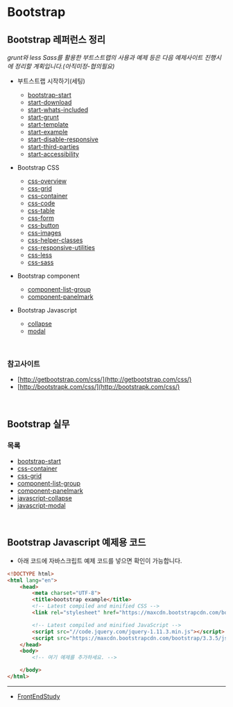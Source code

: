 ﻿# Bootstrap 




## Bootstrap 레퍼런스 정리

*grunt와 less Sass를 활용한 부트스트랩의 사용과 예제 등은 다음 예제사이트 진행시에 정리할 계획입니다.(아직미정-협의필요)*

- 부트스트랩 시작하기(세팅)   
    - [bootstrap-start](docs/bootstrap-start.md)  
    - [start-download](#)  
    - [start-whats-included](#)  
    - [start-grunt](docs/start-grunt.md)  
    - [start-template](docs/start-template.md)  
    - [start-example](docs/start-example.md)  
    - [start-disable-responsive](#)  
    - [start-third-parties](#)  
    - [start-accessibility](#)  

- Bootstrap CSS    
    - [css-overview](#)  
    - [css-grid](docs/css-grid.md)  
    - [css-container](docs/css-container.md)  
    - [css-code](#)  
    - [css-table](docs/css-table.md)  
    - [css-form](#)  
    - [css-button](#)  
    - [css-images](docs/css-images.md)  
    - [css-helper-classes](docs/css-helper-classes.md)  
    - [css-responsive-utilities](docs/css-responsive-utilities.md)  
    - [css-less](docs/css-less.md)  
    - [css-sass](docs/css-sass.md)

- Bootstrap component   
    - [component-list-group](docs/component-list-group.md)  
    - [component-panelmark](docs/component-panelmark.md)

- Bootstrap Javascript   
    - [collapse](docs/javascript-collapse.md)  
    - [modal](docs/javascript-modal.md)  


<br>

### 참고사이트
  - [http://getbootstrap.com/css/](http://getbootstrap.com/css/)    
  - [http://bootstrapk.com/css/](http://bootstrapk.com/css/)


<br>


## Bootstrap 실무
  
### 목록

* [bootstrap-start](docs/bootstrap-start.md)
* [css-container](docs/css-container.md)
* [css-grid](docs/css-grid.md)
* [component-list-group](docs/component-list-group.md)
* [component-panelmark](docs/component-panelmark.md)  
* [javascript-collapse](docs/javascript-collapse.md)
* [javascript-modal](docs/javascript-modal.md)


<br>


## Bootstrap Javascript 예제용 코드

- 아래 코드에 자바스크립트 예제 코드를 넣으면 확인이 가능합니다.


```html
<!DOCTYPE html>
<html lang="en">
    <head>
        <meta charset="UTF-8">
        <title>bootstrap example</title>
        <!-- Latest compiled and minified CSS -->
        <link rel="stylesheet" href="https://maxcdn.bootstrapcdn.com/bootstrap/3.3.5/css/bootstrap.min.css" integrity="sha512-dTfge/zgoMYpP7QbHy4gWMEGsbsdZeCXz7irItjcC3sPUFtf0kuFbDz/ixG7ArTxmDjLXDmezHubeNikyKGVyQ==" crossorigin="anonymous">

        <!-- Latest compiled and minified JavaScript -->
        <script src="//code.jquery.com/jquery-1.11.3.min.js"></script>
        <script src="https://maxcdn.bootstrapcdn.com/bootstrap/3.3.5/js/bootstrap.min.js" integrity="sha512-K1qjQ+NcF2TYO/eI3M6v8EiNYZfA95pQumfvcVrTHtwQVDG+aHRqLi/ETn2uB+1JqwYqVG3LIvdm9lj6imS/pQ==" crossorigin="anonymous"></script>
    </head>
    <body>
        <!-- 여기 예제를 추가하세요. -->

    </body>
</html>
```


----


* [FrontEndStudy](../../../../)

